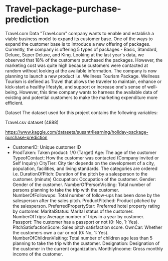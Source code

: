 # Travel-package-purchase-prediction
Travel.com Data
"Travel.com" company wants to enable and establish a viable business model to expand its customer base. One of the ways to expand the customer base is to introduce a new offering of packages. Currently, the company is offering 5 types of packages - Basic, Standard, Deluxe, Super Deluxe, and King. Looking at the last year's data, we observed that 18% of the customers purchased the packages. However, the marketing cost was quite high because customers were contacted at random without looking at the available information. The company is now planning to launch a new product i.e. Wellness Tourism Package. Wellness Tourism is defined as Travel that allows the traveler to maintain, enhance or kick-start a healthy lifestyle, and support or increase one's sense of well-being. However, this time company wants to harness the available data of existing and potential customers to make the marketing expenditure more efficient.

Dataset
The dataset used for this project contains the following variables:

Travel.csv dataset (4888)

https://www.kaggle.com/datasets/susant4learning/holiday-package-purchase-prediction

* CustomerID: Unique customer ID
* ProdTaken: Taken product: 1/0 (Target)
Age: The age of the customer
TypeofContact: How the customer was contacted (Company invited or Self Inquiry)
CityTier: City tier depends on the development of a city, population, facilities, and living standards. The categories are ordered i.e.
DurationOfPitch: Duration of the pitch by a salesperson to the customer. (minute)
Occupation: Occupation of the customer.
Gender: Gender of the customer.
NumberOfPersonVisiting: Total number of persons planning to take the trip with the customer.
NumberOfFollowups: Total number of follow-ups has been done by the salesperson after the sales pitch.
ProductPitched: Product pitched by the salesperson.
PreferredPropertyStar: Preferred hotel property rating by customer.
MaritalStatus: Marital status of the customer.
NumberOfTrips: Average number of trips in a year by customer.
Passport: The customer has a passport or not (0: No, 1: Yes).
PitchSatisfactionScore: Sales pitch satisfaction score.
OwnCar: Whether the customers own a car or not (0: No, 1: Yes).
NumberOfChildrenVisiting: Total number of children age less than 5 planning to take the trip with the customer.
Designation: Designation of the customer in the current organization.
MonthlyIncome: Gross monthly income of the customer.
